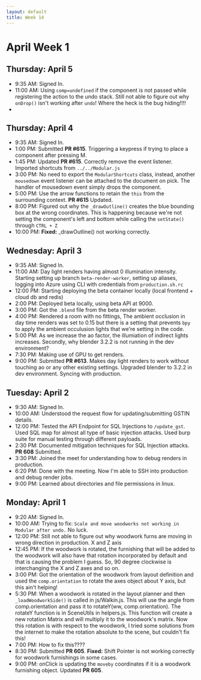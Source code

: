 ```yaml
---
layout: default
title: Week 14
---
```


# **April Week 1**
## **Thursday: April 5**
- 9:35  AM: Signed In.
- 11:00 AM: Using `comp=undefined` if the component is not passed while registering the action to the undo stack. Still not able to figure out why `onDrop()` isn't working after `undo`! Where the heck is the bug hiding!!!!
- 

## **Thursday: April 4**
- 9:35  AM: Signed In.
- 1:00  PM: Submitted **PR #615**. Triggering a keypress if trying to place a component after pressing M.
- 1:45  PM: Updated **PR #615**. Correctly remove the event listener. Imported shortcuts from `../../Modular.js`
- 3:00  PM: No need to export the `ModularShortcuts` class, instead, another `mousedown` event listener can be attached to the document on pick. The handler of mousedown event simply drops the component.
- 5:00  PM: Use the arrow functions to retain the `this` from the surrounding context. **PR #615** Updated.
- 8:00  PM: Figured out why the `_drawOutline()` creates the blue bounding box at the wrong coordinates. This is happening because we're not setting the component's left and bottom while calling the `setState()` through `CTRL + Z`
- 10:00 PM: **Fixed:** _drawOutline() not working correctly.
  
## **Wednesday: April 3**
- 9:35  AM: Signed In.
- 11:00 AM: Day light renders having almost 0 illumination intensity. Starting setting up branch `beta-render-worker`, setting up aliases, logging into Azure using CLI with credentials from `production.sh.rc`
- 12:00 PM: Starting deploying the beta container locally (local frontend + cloud db and redis)
- 2:00  PM: Deployed beta locally, using beta API at 9000. 
- 3:00  PM: Got the `.blend` file from the beta render worker.  
- 4:00  PM: Rendered a room with no fittings, The ambient occlusion in day time renders was set to 0.15 but there is a setting that prevents `bpy` to apply the ambient occulusion lights that we're setting in the code.
- 5:00  PM: As we increase the ao factor, the illumiation of indirect lights increases. Secondly, why blender 3.2.2 is not running in the dev environment?
- 7:30  PM: Making use of GPU to get renders.
- 9:00  PM: Submitted **PR #613**. Makes day light renders to work without touching ao or any other existing settings. Upgraded blender to 3.2.2 in dev environment. Syncing with production.
  
## **Tuesday: April 2**
- 9:30  AM: Signed In.
- 10:00 AM: Understood the request flow for updating/submitting GSTIN details.
- 12:00 PM: Tested the API Endpoint for SQL Injections to `/update_gst`. Used SQL map for almost all type of basic injection attacks. Used burp suite for manual testing through different payloads.
- 2:30  PM: Documented mitigation techniques for SQL Injection attacks. **PR 608** Submitted.
- 3:30  PM: Joined the meet for understanding how to debug renders in production.
- 6:20  PM: Done with the meeting. Now I'm able to SSH into production and debug render jobs.
- 9:00  PM: Learned about directories and file permissions in linux.

## **Monday: April 1**
- 9:20  AM: Signed In.
- 10:00 AM: Trying to fix: `Scale and move woodworks not working in Modular after undo.` No luck.
- 12:00 PM: Still not able to figure out why woodwork furns are moving in wrong direction in production. X and Z axis 
- 12:45 PM: If the woodwork is rotated, the furnishing that will be added to the woodwork will also have that rotation incorporated by default and that is causing the problem I guess. So, 90 degree clockwise is interchanging the X and Z axes and so on.
- 3:00  PM: Got the orientation of the woodwork from layout definition and used the `comp.orientation` to rotate the axes object about Y axis, but this ain't helping!
- 5:30  PM: When a woodwork is rotated in the layout planner and then `_loadWoodworkSide()` is called in js/Walkin.js. This will use the angle from comp.orientation and pass it to rotateY(ww, comp.orientation). The rotateY function is in SceneUtils in helpers.js. This function will create a new rotation Matrix and will multiply it to the woodwork's matrix. Now this rotation is with respect to the woodwork, I tried some solutions from the internet to make the rotation absolute to the scene, but couldn't fix this!
- 7:00  PM: How to fix this????
- 8:30  PM: Submitted **PR 605**. **Fixed:** Shift Pointer is not working correctly for woodwork furnishings in some cases.
- 9:00  PM: onClick is updating the `moveby` coordinates if it is a woodwork furnishing object. Updated **PR 605**.
